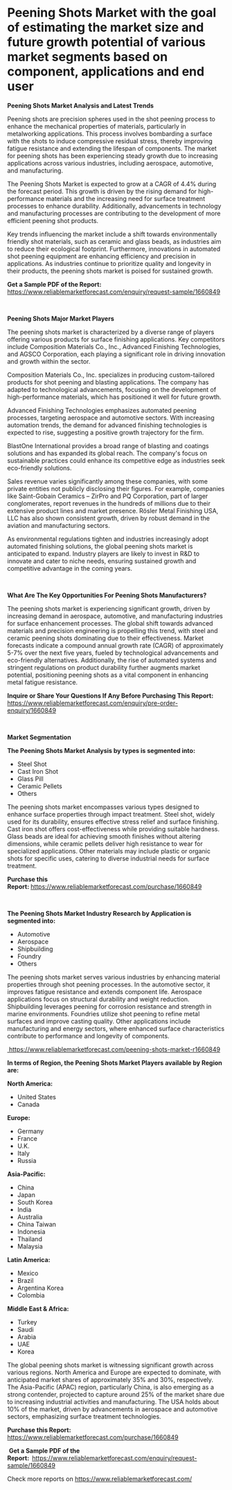 <p><h1>Peening Shots Market with the goal of estimating the market size and future growth potential of various market segments based on component, applications and end user</h1></p><p><strong>Peening Shots Market Analysis and Latest Trends</strong></p>
<p><p>Peening shots are precision spheres used in the shot peening process to enhance the mechanical properties of materials, particularly in metalworking applications. This process involves bombarding a surface with the shots to induce compressive residual stress, thereby improving fatigue resistance and extending the lifespan of components. The market for peening shots has been experiencing steady growth due to increasing applications across various industries, including aerospace, automotive, and manufacturing.</p><p>The Peening Shots Market is expected to grow at a CAGR of 4.4% during the forecast period. This growth is driven by the rising demand for high-performance materials and the increasing need for surface treatment processes to enhance durability. Additionally, advancements in technology and manufacturing processes are contributing to the development of more efficient peening shot products.</p><p>Key trends influencing the market include a shift towards environmentally friendly shot materials, such as ceramic and glass beads, as industries aim to reduce their ecological footprint. Furthermore, innovations in automated shot peening equipment are enhancing efficiency and precision in applications. As industries continue to prioritize quality and longevity in their products, the peening shots market is poised for sustained growth.</p></p>
<p><strong>Get a Sample PDF of the Report:&nbsp;</strong> <a href="https://www.reliablemarketforecast.com/enquiry/request-sample/1660849?utm_campaign=1134&utm_medium=2&utm_source=Github&utm_content=ia&utm_term=17012025&utm_id=peening-shots">https://www.reliablemarketforecast.com/enquiry/request-sample/1660849</a></p>
<p>&nbsp;</p>
<p><strong>Peening Shots Major Market Players</strong></p>
<p><p>The peening shots market is characterized by a diverse range of players offering various products for surface finishing applications. Key competitors include Composition Materials Co., Inc., Advanced Finishing Technologies, and AGSCO Corporation, each playing a significant role in driving innovation and growth within the sector.</p><p>Composition Materials Co., Inc. specializes in producing custom-tailored products for shot peening and blasting applications. The company has adapted to technological advancements, focusing on the development of high-performance materials, which has positioned it well for future growth. </p><p>Advanced Finishing Technologies emphasizes automated peening processes, targeting aerospace and automotive sectors. With increasing automation trends, the demand for advanced finishing technologies is expected to rise, suggesting a positive growth trajectory for the firm.</p><p>BlastOne International provides a broad range of blasting and coatings solutions and has expanded its global reach. The company's focus on sustainable practices could enhance its competitive edge as industries seek eco-friendly solutions.</p><p>Sales revenue varies significantly among these companies, with some private entities not publicly disclosing their figures. For example, companies like Saint-Gobain Ceramics – ZirPro and PQ Corporation, part of larger conglomerates, report revenues in the hundreds of millions due to their extensive product lines and market presence. Rösler Metal Finishing USA, LLC has also shown consistent growth, driven by robust demand in the aviation and manufacturing sectors.</p><p>As environmental regulations tighten and industries increasingly adopt automated finishing solutions, the global peening shots market is anticipated to expand. Industry players are likely to invest in R&D to innovate and cater to niche needs, ensuring sustained growth and competitive advantage in the coming years.</p></p>
<p>&nbsp;</p>
<p><strong>What Are The Key Opportunities For Peening Shots Manufacturers?</strong></p>
<p><p>The peening shots market is experiencing significant growth, driven by increasing demand in aerospace, automotive, and manufacturing industries for surface enhancement processes. The global shift towards advanced materials and precision engineering is propelling this trend, with steel and ceramic peening shots dominating due to their effectiveness. Market forecasts indicate a compound annual growth rate (CAGR) of approximately 5-7% over the next five years, fueled by technological advancements and eco-friendly alternatives. Additionally, the rise of automated systems and stringent regulations on product durability further augments market potential, positioning peening shots as a vital component in enhancing metal fatigue resistance.</p></p>
<p><strong>Inquire or Share Your Questions If Any Before Purchasing This Report:</strong> <a href="https://www.reliablemarketforecast.com/enquiry/pre-order-enquiry/1660849?utm_campaign=1134&utm_medium=2&utm_source=Github&utm_content=ia&utm_term=17012025&utm_id=peening-shots">https://www.reliablemarketforecast.com/enquiry/pre-order-enquiry/1660849</a></p>
<p>&nbsp;</p>
<p><strong>Market Segmentation</strong></p>
<p><strong>The Peening Shots Market Analysis by types is segmented into:</strong></p>
<p><ul><li>Steel Shot</li><li>Cast Iron Shot</li><li>Glass Pill</li><li>Ceramic Pellets</li><li>Others</li></ul></p>
<p><p>The peening shots market encompasses various types designed to enhance surface properties through impact treatment. Steel shot, widely used for its durability, ensures effective stress relief and surface finishing. Cast iron shot offers cost-effectiveness while providing suitable hardness. Glass beads are ideal for achieving smooth finishes without altering dimensions, while ceramic pellets deliver high resistance to wear for specialized applications. Other materials may include plastic or organic shots for specific uses, catering to diverse industrial needs for surface treatment.</p></p>
<p><strong>Purchase this Report:&nbsp;</strong><a href="https://www.reliablemarketforecast.com/purchase/1660849?utm_campaign=1134&utm_medium=2&utm_source=Github&utm_content=ia&utm_term=17012025&utm_id=peening-shots">https://www.reliablemarketforecast.com/purchase/1660849</a></p>
<p>&nbsp;</p>
<p><strong>The Peening Shots Market Industry Research by Application is segmented into:</strong></p>
<p><ul><li>Automotive</li><li>Aerospace</li><li>Shipbuilding</li><li>Foundry</li><li>Others</li></ul></p>
<p><p>The peening shots market serves various industries by enhancing material properties through shot peening processes. In the automotive sector, it improves fatigue resistance and extends component life. Aerospace applications focus on structural durability and weight reduction. Shipbuilding leverages peening for corrosion resistance and strength in marine environments. Foundries utilize shot peening to refine metal surfaces and improve casting quality. Other applications include manufacturing and energy sectors, where enhanced surface characteristics contribute to performance and longevity of components.</p></p>
<p><a href="https://www.reliablemarketforecast.com/peening-shots-market-r1660849?utm_campaign=1134&utm_medium=2&utm_source=Github&utm_content=ia&utm_term=17012025&utm_id=peening-shots">&nbsp;https://www.reliablemarketforecast.com/peening-shots-market-r1660849</a></p>
<p><strong>In terms of Region, the Peening Shots Market Players available by Region are:</strong></p>
<p>
    <p> <strong> North America: </strong>
        <ul>
            <li>United States</li>
            <li>Canada</li>
        </ul>
        </p> 
    <p> <strong> Europe: </strong>
        <ul>
            <li>Germany</li>
            <li>France</li>
            <li>U.K.</li>
            <li>Italy</li>
            <li>Russia</li>
        </ul>
        </p> 
    <p> <strong> Asia-Pacific: </strong>
        <ul>
            <li>China</li>
            <li>Japan</li>
            <li>South Korea</li>
            <li>India</li>
            <li>Australia</li>
            <li>China Taiwan</li>
            <li>Indonesia</li>
            <li>Thailand</li>
            <li>Malaysia</li>
        </ul>
        </p> 
    <p> <strong> Latin America: </strong>
        <ul>
            <li>Mexico</li>
            <li>Brazil</li>
            <li>Argentina Korea</li>
            <li>Colombia</li>
        </ul>
        </p> 
    <p> <strong> Middle East & Africa: </strong>
        <ul>
            <li>Turkey</li>
            <li>Saudi</li>
            <li>Arabia</li>
            <li>UAE</li>
            <li>Korea</li>
        </ul>
    </p>
    </p>
<p><p>The global peening shots market is witnessing significant growth across various regions. North America and Europe are expected to dominate, with anticipated market shares of approximately 35% and 30%, respectively. The Asia-Pacific (APAC) region, particularly China, is also emerging as a strong contender, projected to capture around 25% of the market share due to increasing industrial activities and manufacturing. The USA holds about 10% of the market, driven by advancements in aerospace and automotive sectors, emphasizing surface treatment technologies.</p></p>
<p><strong>Purchase this Report: </strong><a href="https://www.reliablemarketforecast.com/purchase/1660849?utm_campaign=1134&utm_medium=2&utm_source=Github&utm_content=ia&utm_term=17012025&utm_id=peening-shots">https://www.reliablemarketforecast.com/purchase/1660849</a></p>
<p>&nbsp;<strong>Get a Sample PDF of the Report:&nbsp;&nbsp;</strong><a href="https://www.reliablemarketforecast.com/enquiry/request-sample/1660849?utm_campaign=1134&utm_medium=2&utm_source=Github&utm_content=ia&utm_term=17012025&utm_id=peening-shots">https://www.reliablemarketforecast.com/enquiry/request-sample/1660849</a></p>
<p><strong></strong></p>
<p>Check more reports on <a href="https://www.reliablemarketforecast.com/?utm_campaign=1134&utm_medium=2&utm_source=Github&utm_content=ia&utm_term=17012025&utm_id=peening-shots">https://www.reliablemarketforecast.com/</a></p>